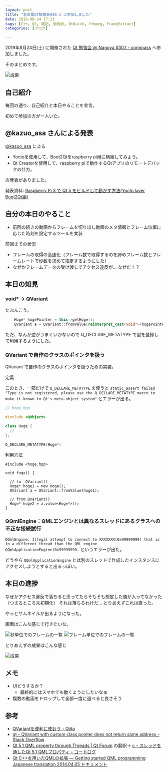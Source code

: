 ```yaml
---
layout: post
title: "名古屋Qt勉強会#30.1 に参加しました"
date: 2019-08-24 17:13
tags: [C++, Qt, 雑記, 勉強会, QtQuick, ffmpeg, FrameExtract]
categories: [ブログ]

---
```


2019年8月24日(土) に開催された [Qt 勉強会 @ Nagoya #30.1 - connpass](https://qt-users.connpass.com/event/143118/) へ参加しました。

そのまとめです。

![成果](/images/20190824_frame_extract.png)

## 自己紹介

毎回の通り、自己紹介と本日やることを宣言。

初めて参加の方が一人いた。

## @kazuo_asa さんによる発表

[@kazuo_asa](https://twitter.com/kazuo_asa) による

* Yoctoを使用して、Boot2Qtをraspberry pi用に構築してみよう。
* Qt Creatorを使用して、raspberry piで動作するQtアプリのリモートデバックの仕方。

の発表がありました。

発表資料: [Raspberry Pi 3 で Qt 5 をビルドして動かす方法(Yocto layer Boot2Qt編)](https://qiita.com/sazus/items/e3c12dc67b8d38667a20)

## 自分の本日のやること

* 前回の続きの動画からフレームを切り出し動画のメタ情報とフレーム位置に応じた時刻を設定するツールを実装

前回までの状況

* フレームの取得の高速化（フレーム数で取得するのを諦めフレーム数とフレームレートで秒数を求めて指定するようにした）
* なぜかフレームデータの受け渡しでアクセス違反が... なぜだ！？

## 本日の知見

### void* → QVariant

たぶんこう。

```c++
    Hoge* hogePointer = this->getHoge();
    QVariant a = QVariant::fromValue(reinterpret_cast<void*>(hogePointer));
```

ただ、なんか逆がうまくいかないので Q_DECLARE_METATYPE で型を登録して利用するようにした。

### QVariant で自作のクラスのポインタを扱う

QVariant で自作のクラスのポインタを扱うための実装。 

定義 

このとき、一部だけで `Q_DECLARE_METATYPE` を使うと `static_assert failed "Type is not registered, please use the Q_DECLARE_METATYPE macro to make it known to Qt's meta-object system"` とエラーが出る。

```c++
// hoge.hpp

#include <QObject>

class Hoge {
  // ...
};

Q_DECLARE_METATYPE(Hoge*)
```

利用方法 

```
#include <hoge.hpp>

void fuga() {

  // to  QVariant()
  Hoge* hoge1 = new Hoge();
  QVariant a = QVariant::fromValue(hoge1);

  // from QVariant()
  Hoge* hoge2 = a.value<Hoge*>();
}
```

### QQmlEngine：QMLエンジンとは異なるスレッドにあるクラスへの不正な接続試行

`QQmlEngine: Illegal attempt to connect to XXXXXXX(0x99999999) that is in a different thread than the QML engine QQmlApplicationEngine(0x99999999.` というエラーが出た。

どうやら `QQmlApplicationEngine` とは別のスレッドで作成したインスタンスにアクセスしようとすると出るっぽい。


## 本日の進捗

なぜかアクセス違反で落ちると思ってたらそもそも想定した値が入ってなかった（つまるところ未初期化）
それは落ちるわけだ... とりあえずこれは直った。

やっとサムネイルが出るようになった。

画面はこんな感じで行きたいな。

![秒単位でのフレームの一覧](/images/20190824_frame_extract_ui1.png) ![フレーム単位でのフレームの一覧](/images/20190824_frame_extract_ui2.png)

とりあえずの成果はこんな感じ

![成果](/images/20190824_frame_extract.png)

## メモ

* UIどうするか？
  * 最終的にはスマホでも動くようにしたいなぁ
* 複数の動画をドロップして全部一度に選べると良さそう

## 参考

* [QVariantを便利に使おう - Qiita](https://qiita.com/dNaga392/items/3b32fdb3d59b3c25fa6c)
* [qt - QVariant with custom class pointer does not return same address - Stack Overflow](https://stackoverflow.com/questions/44501171/qvariant-with-custom-class-pointer-does-not-return-same-address)
* [Qt 5.1 QML property through Threads | Qt Forum](https://forum.qt.io/topic/30169/qt-5-1-qml-property-through-threads) の翻訳→ [c – スレッドを通したQt 5.1 QMLプロパティ - コードログ](https://codeday.me/jp/qa/20190228/335153.html)
* [Qt C++を用いたQMLの拡張 — Getting started QML programming Japanese translation 2014.04.05 ドキュメント](https://getting-started-qml-ja.readthedocs.io/ja/latest/chapter06.html)

